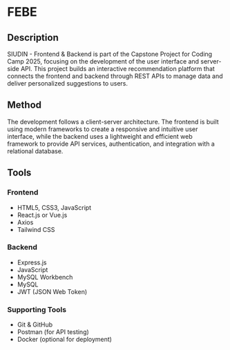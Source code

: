 # FEBE
## Description

SIUDIN - Frontend & Backend is part of the Capstone Project for Coding Camp 2025, focusing on the development of the user interface and server-side API. This project builds an interactive recommendation platform that connects the frontend and backend through REST APIs to manage data and deliver personalized suggestions to users.

## Method

The development follows a client-server architecture. The frontend is built using modern frameworks to create a responsive and intuitive user interface, while the backend uses a lightweight and efficient web framework to provide API services, authentication, and integration with a relational database.

## Tools

### Frontend
- HTML5, CSS3, JavaScript
- React.js or Vue.js
- Axios
- Tailwind CSS

### Backend
- Express.js
- JavaScript
- MySQL Workbench
- MySQL
- JWT (JSON Web Token)

### Supporting Tools
- Git & GitHub
- Postman (for API testing)
- Docker (optional for deployment)

